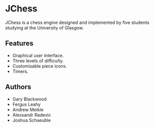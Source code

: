JChess
======

JChess is a chess engine designed and implemented by five students studying at the University of Glasgow. 

Features
--------
* Graphical user interface.
* Three levels of difficulty.
* Customisable piece icons.
* Timers.


Authors
-------
- Gary Blackwood
- Fergus Leahy
- Andrew Meikle
- Alexsandr Radevic
- Joshua Schaeuble